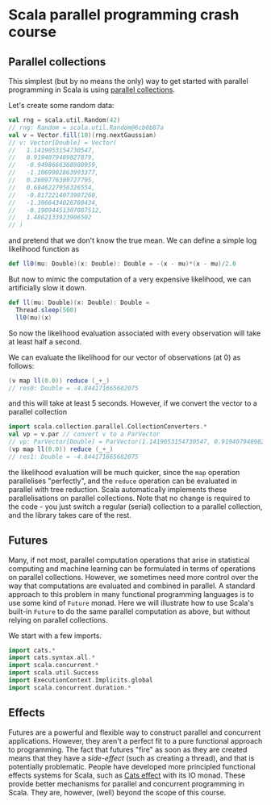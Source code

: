 # Scala parallel programming crash course

## Parallel collections

This simplest (but by no means the only) way to get started with parallel programming in Scala is using [parallel collections](https://docs.scala-lang.org/overviews/parallel-collections/overview.html).

Let's create some random data:
```scala
val rng = scala.util.Random(42)
// rng: Random = scala.util.Random@6cb0b87a
val v = Vector.fill(10)(rng.nextGaussian)
// v: Vector[Double] = Vector(
//   1.1419053154730547,
//   0.9194079489827879,
//   -0.9498666368908959,
//   -1.1069902863993377,
//   0.2809776380727795,
//   0.6846227956326554,
//   -0.8172214073987268,
//   -1.3966434026780434,
//   -0.19094451307087512,
//   1.4862133923906502
// )
```
and pretend that we don't know the true mean. We can define a simple log likelihood function as
```scala
def ll0(mu: Double)(x: Double): Double = -(x - mu)*(x - mu)/2.0
```
But now to mimic the computation of a very expensive likelihood, we can artificially slow it down.
```scala
def ll(mu: Double)(x: Double): Double =
  Thread.sleep(500)
  ll0(mu)(x)
```
So now the likelihood evaluation associated with every observation will take at least half a second.

We can evaluate the likelihood for our vector of observations (at 0) as follows:
```scala
(v map ll(0.0)) reduce (_+_)
// res0: Double = -4.844171665682075
```
and this will take at least 5 seconds. However, if we convert the vector to a parallel collection
```scala
import scala.collection.parallel.CollectionConverters.*
val vp = v.par // convert v to a ParVector
// vp: ParVector[Double] = ParVector(1.1419053154730547, 0.9194079489827879, -0.9498666368908959, -1.1069902863993377, 0.2809776380727795, 0.6846227956326554, -0.8172214073987268, -1.3966434026780434, -0.19094451307087512, 1.4862133923906502) // convert v to a ParVector
(vp map ll(0.0)) reduce (_+_)
// res1: Double = -4.844171665682075
```
the likelihood evaluation will be much quicker, since the `map` operation parallelises "perfectly", and the `reduce` operation can be evaluated in parallel with tree reduction. Scala automatically implements these parallelisations on parallel collections. Note that no change is required to the code - you just switch a regular (serial) collection to a parallel collection, and the library takes care of the rest.


## Futures

Many, if not most, parallel computation operations that arise in statistical computing and machine learning can be formulated in terms of operations on parallel collections. However, we sometimes need more control over the way that computations are evaluated and combined in parallel. A standard approach to this problem in many functional programming languages is to use some kind of `Future` monad. Here we will illustrate how to use Scala's built-in `Future` to do the same parallel computation as above, but without relying on parallel collections.

We start with a few imports.
```scala
import cats.*
import cats.syntax.all.*
import scala.concurrent.*
import scala.util.Success
import ExecutionContext.Implicits.global
import scala.concurrent.duration.*
```




## Effects

Futures are a powerful and flexible way to construct parallel and concurrent applications. However, they aren't a perfect fit to a pure functional approach to programming. The fact that futures "fire" as soon as they are created means that they have a *side-effect* (such as creating a thread), and that is potentially problematic. People have developed more principled functional effects systems for Scala, such as [Cats effect](https://typelevel.org/cats-effect/) with its IO monad. These provide better mechanisms for parallel and concurrent programming in Scala. They are, however, (well) beyond the scope of this course. 

